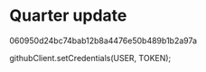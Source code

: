 # Quarter update


060950d24bc74bab12b8a4476e50b489b1b2a97a 


githubClient.setCredentials(USER, TOKEN);
